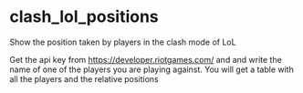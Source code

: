 # clash_lol_positions
Show the position taken by players in the clash mode of LoL

Get the api key from https://developer.riotgames.com/ and and write the name of one of the players you are playing against. You will get a table with all the players and the relative positions
